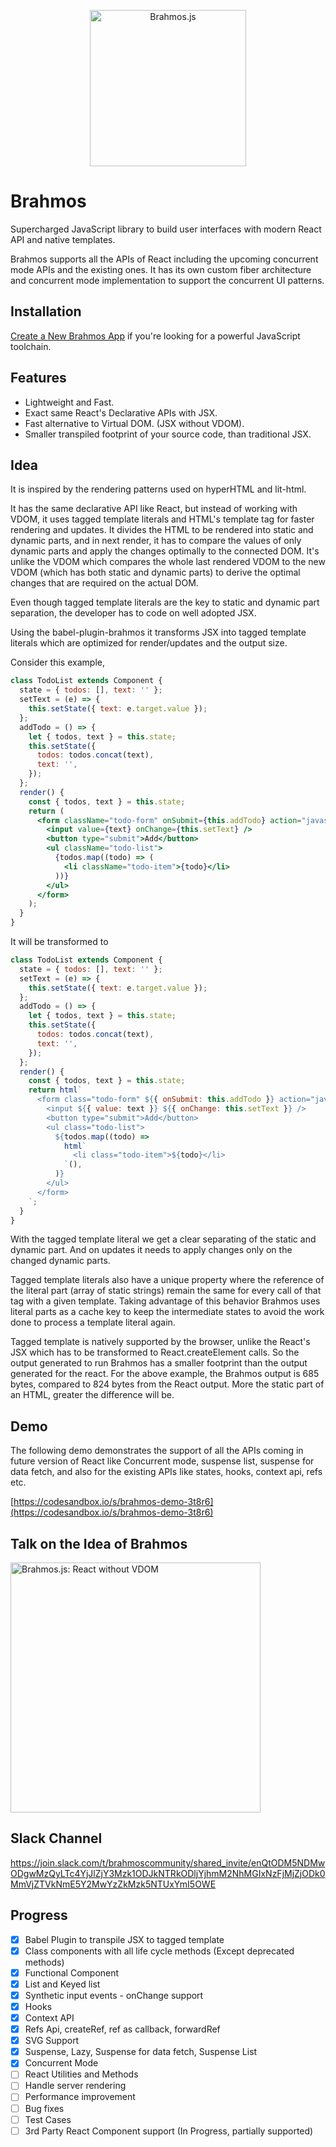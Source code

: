 <p align="center">
  <img src="https://unpkg.com/brahmos@0.5.0/brahmos.svg" alt="Brahmos.js" width="250">
</p>

# Brahmos

Supercharged JavaScript library to build user interfaces with modern React API and native templates.

Brahmos supports all the APIs of React including the upcoming concurrent mode APIs and the existing ones. It has its own custom fiber architecture and concurrent mode implementation to support the concurrent UI patterns.

## Installation

[Create a New Brahmos App](https://www.npmjs.com/package/create-brahmos-app) if you're looking for a powerful JavaScript toolchain.

## Features

- Lightweight and Fast.
- Exact same React's Declarative APIs with JSX.
- Fast alternative to Virtual DOM. (JSX without VDOM).
- Smaller transpiled footprint of your source code, than traditional JSX.

## Idea

It is inspired by the rendering patterns used on hyperHTML and lit-html.

It has the same declarative API like React, but instead of working with VDOM, it uses tagged template literals and HTML's template tag for faster rendering and updates.
It divides the HTML to be rendered into static and dynamic parts, and in next render, it has to compare the values of only dynamic parts and apply the changes optimally to the connected DOM.
It's unlike the VDOM which compares the whole last rendered VDOM to the new VDOM (which has both static and dynamic parts) to derive the optimal changes that are required on the actual DOM.

Even though tagged template literals are the key to static and dynamic part separation, the developer has to code on well adopted JSX.

Using the babel-plugin-brahmos it transforms JSX into tagged template literals which are optimized for render/updates and the output size.

Consider this example,

```jsx
class TodoList extends Component {
  state = { todos: [], text: '' };
  setText = (e) => {
    this.setState({ text: e.target.value });
  };
  addTodo = () => {
    let { todos, text } = this.state;
    this.setState({
      todos: todos.concat(text),
      text: '',
    });
  };
  render() {
    const { todos, text } = this.state;
    return (
      <form className="todo-form" onSubmit={this.addTodo} action="javascript:">
        <input value={text} onChange={this.setText} />
        <button type="submit">Add</button>
        <ul className="todo-list">
          {todos.map((todo) => (
            <li className="todo-item">{todo}</li>
          ))}
        </ul>
      </form>
    );
  }
}
```

It will be transformed to

```js
class TodoList extends Component {
  state = { todos: [], text: '' };
  setText = (e) => {
    this.setState({ text: e.target.value });
  };
  addTodo = () => {
    let { todos, text } = this.state;
    this.setState({
      todos: todos.concat(text),
      text: '',
    });
  };
  render() {
    const { todos, text } = this.state;
    return html`
      <form class="todo-form" ${{ onSubmit: this.addTodo }} action="javascript:">
        <input ${{ value: text }} ${{ onChange: this.setText }} />
        <button type="submit">Add</button>
        <ul class="todo-list">
          ${todos.map((todo) =>
            html`
              <li class="todo-item">${todo}</li>
            `(),
          )}
        </ul>
      </form>
    `;
  }
}
```

With the tagged template literal we get a clear separating of the static and dynamic part. And on updates it needs to apply changes only on the changed dynamic parts.

Tagged template literals also have a unique property where the reference of the literal part (array of static strings) remain the same for every call of that tag with a given template.
Taking advantage of this behavior Brahmos uses literal parts as a cache key to keep the intermediate states to avoid the work done to process a template literal again.

Tagged template is natively supported by the browser, unlike the React's JSX which has to be transformed to React.createElement calls. So the output generated to run Brahmos has a smaller footprint than the output generated for the react.
For the above example, the Brahmos output is 685 bytes, compared to 824 bytes from the React output. More the static part of an HTML, greater the difference will be.

## Demo

The following demo demonstrates the support of all the APIs coming in future version of React like Concurrent mode, suspense list, suspense for data fetch, and also for the existing APIs like states, hooks, context api, refs etc.

[https://codesandbox.io/s/brahmos-demo-3t8r6](https://codesandbox.io/s/brahmos-demo-3t8r6)

## Talk on the Idea of Brahmos

<a href="https://www.youtube.com/watch?v=GUrL5ovCWyw&t" target="_blank" rel="noopener">
  <img src="https://unpkg.com/brahmos@0.10.0-alpha4/brahmos_talk.jpg" alt="Brahmos.js: React without VDOM"
	title="Brahmos.js: React without VDOM" width="400px" />
</a>

## Slack Channel

https://join.slack.com/t/brahmoscommunity/shared_invite/enQtODM5NDMwODgwMzQyLTc4YjJlZjY3Mzk1ODJkNTRkODljYjhmM2NhMGIxNzFjMjZjODk0MmVjZTVkNmE5Y2MwYzZkMzk5NTUxYmI5OWE

## Progress

- [x] Babel Plugin to transpile JSX to tagged template
- [x] Class components with all life cycle methods (Except deprecated methods)
- [x] Functional Component
- [x] List and Keyed list
- [x] Synthetic input events - onChange support
- [x] Hooks
- [x] Context API
- [x] Refs Api, createRef, ref as callback, forwardRef
- [x] SVG Support
- [x] Suspense, Lazy, Suspense for data fetch, Suspense List
- [x] Concurrent Mode
- [ ] React Utilities and Methods
- [ ] Handle server rendering
- [ ] Performance improvement
- [ ] Bug fixes
- [ ] Test Cases
- [ ] 3rd Party React Component support (In Progress, partially supported)
